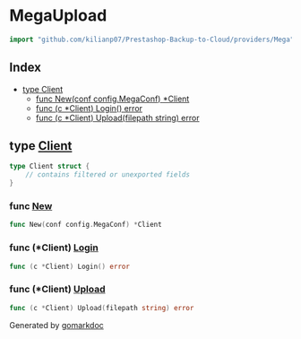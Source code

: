 <!-- gomarkdoc:embed:start -->

<!-- Code generated by gomarkdoc. DO NOT EDIT -->

# MegaUpload

```go
import "github.com/kilianp07/Prestashop-Backup-to-Cloud/providers/Mega"
```

## Index

- [type Client](<#Client>)
  - [func New\(conf config.MegaConf\) \*Client](<#New>)
  - [func \(c \*Client\) Login\(\) error](<#Client.Login>)
  - [func \(c \*Client\) Upload\(filepath string\) error](<#Client.Upload>)


<a name="Client"></a>
## type [Client](<https://github.com/kilianp07/Prestashop-Backup-to-Google-Drive/blob/main/providers/Mega/mega.go#L10-L14>)



```go
type Client struct {
    // contains filtered or unexported fields
}
```

<a name="New"></a>
### func [New](<https://github.com/kilianp07/Prestashop-Backup-to-Google-Drive/blob/main/providers/Mega/mega.go#L16>)

```go
func New(conf config.MegaConf) *Client
```



<a name="Client.Login"></a>
### func \(\*Client\) [Login](<https://github.com/kilianp07/Prestashop-Backup-to-Google-Drive/blob/main/providers/Mega/mega.go#L25>)

```go
func (c *Client) Login() error
```



<a name="Client.Upload"></a>
### func \(\*Client\) [Upload](<https://github.com/kilianp07/Prestashop-Backup-to-Google-Drive/blob/main/providers/Mega/mega.go#L30>)

```go
func (c *Client) Upload(filepath string) error
```



Generated by [gomarkdoc](<https://github.com/princjef/gomarkdoc>)


<!-- gomarkdoc:embed:end -->